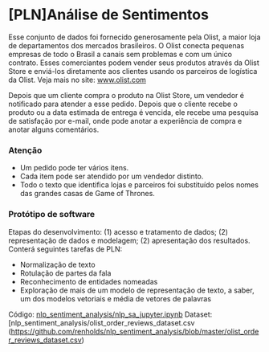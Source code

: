 # [PLN]Análise de Sentimentos
Esse conjunto de dados foi fornecido generosamente pela Olist, a maior loja de departamentos dos mercados brasileiros. O Olist conecta pequenas empresas de todo o Brasil a canais sem problemas e com um único contrato. Esses comerciantes podem vender seus produtos através da Olist Store e enviá-los diretamente aos clientes usando os parceiros de logística da Olist. Veja mais no site: www.olist.com

Depois que um cliente compra o produto na Olist Store, um vendedor é notificado para atender a esse pedido. Depois que o cliente recebe o produto ou a data estimada de entrega é vencida, ele recebe uma pesquisa de satisfação por e-mail, onde pode anotar a experiência de compra e anotar alguns comentários.

### Atenção
- Um pedido pode ter vários itens.
- Cada item pode ser atendido por um vendedor distinto.
- Todo o texto que identifica lojas e parceiros foi substituído pelos nomes das grandes casas de Game of Thrones.

### Protótipo de software
Etapas do desenvolvimento: (1) acesso e tratamento de dados; (2) representação de dados e modelagem; (2) apresentação dos resultados. Conterá seguintes tarefas de PLN:

- Normalização de texto
- Rotulação de partes da fala
- Reconhecimento de entidades nomeadas
- Exploração de mais de um modelo de representação de texto, a saber, um dos modelos vetoriais e média de vetores de palavras

Código: [nlp_sentiment_analysis/nlp_sa_jupyter.ipynb](https://github.com/renholds/nlp_sentiment_analysis/blob/master/nlp_sa_jupyter.ipynb)
Dataset: [nlp_sentiment_analysis/olist_order_reviews_dataset.csv (https://github.com/renholds/nlp_sentiment_analysis/blob/master/olist_order_reviews_dataset.csv)
